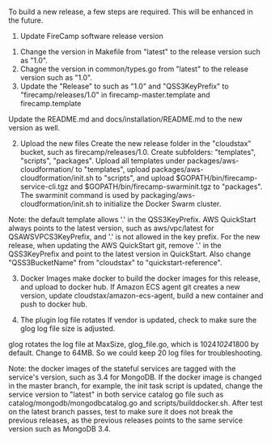 
To build a new release, a few steps are required. This will be enhanced in the future.

1. Update FireCamp software release version
1) Change the version in Makefile from "latest" to the release version such as "1.0".
2) Chagne the version in common/types.go from "latest" to the release version such as "1.0".
3) Update the "Release" to such as "1.0" and "QSS3KeyPrefix" to "firecamp/releases/1.0" in firecamp-master.template and firecamp.template

Update the README.md and docs/installation/README.md to the new version as well.

2. Upload the new files
Create the new release folder in the "cloudstax" bucket, such as firecamp/releases/1.0. Create subfolders: "templates", "scripts", "packages". Upload all templates under packages/aws-cloudformation/ to "templates", upload packages/aws-cloudformation/init.sh to "scripts", and upload $GOPATH/bin/firecamp-service-cli.tgz and $GOPATH/bin/firecamp-swarminit.tgz to "packages". The swarminit command is used by packaging/aws-cloudformation/init.sh to initialize the Docker Swarm cluster.

Note: the default template allows '.' in the QSS3KeyPrefix. AWS QuickStart always points to the latest version, such as aws/vpc/latest for QSAWSVPCS3KeyPrefix, and '.' is not allowed in the key prefix. For the new release, when updating the AWS QuickStart git, remove '.' in the QSS3KeyPrefix and point to the latest version in QuickStart.
Also change "QSS3BucketName" from "cloudstax" to "quickstart-reference".


3. Docker Images
make docker to build the docker images for this release, and upload to docker hub. If Amazon ECS agent git creates a new version, update cloudstax/amazon-ecs-agent, build a new container and push to docker hub.


4. The plugin log file rotates
If vendor is updated, check to make sure the glog log file size is adjusted.

glog rotates the log file at MaxSize, glog_file.go, which is 1024*1024*1800 by default. Change to 64MB. So we could keep 20 log files for troubleshooting.

Note: the docker images of the stateful services are tagged with the service's version, such as 3.4 for MongoDB. If the docker image is changed in the master branch, for example, the init task script is updated, change the service version to "latest" in both service catalog go file such as catalog/mongodb/mongodbcatalog.go and scripts/builddocker.sh. After test on the latest branch passes, test to make sure it does not break the previous releases, as the previous releases points to the same service version such as MongoDB 3.4.
